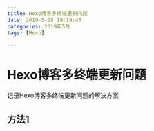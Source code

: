 ```yaml
---
title: Hexo博客多终端更新问题
date: 2019-5-28 19:19:45
categories: 2019年5月
tags: [Hexo]

---
```

#  Hexo博客多终端更新问题

记录Hexo博客多终端更新问题的解决方案

<!-- more -->

## 方法1
